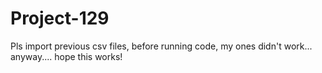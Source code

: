 # Project-129
Pls import previous csv files, before running code, my ones didn't work... anyway.... hope this works!
